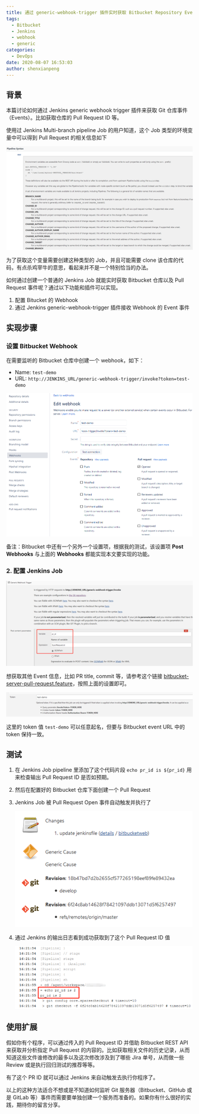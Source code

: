 ```yaml
---
title: 通过 generic-webhook-trigger 插件实时获取 Bitbucket Repository Events
tags:
  - Bitbucket
  - Jenkins
  - webhook
  - generic
categories:
  - DevOps
date: 2020-08-07 16:53:03
author: shenxianpeng
---
```


## 背景

本篇讨论如何通过 Jenkins generic webhook trigger 插件来获取 Git 仓库事件（Events）。比如获取仓库的 Pull Request ID 等。

使用过 Jenkins Multi-branch pipeline Job 的用户知道，这个 Job 类型的环境变量中可以得到 Pull Request 的相关信息如下

![Multi-branch pipeline Job 环境变量](bitbucket-pull-request-event/pull-request-env.png)

为了获取这个变量需要创建这种类型的 Job，并且可能需要 clone 该仓库的代码，有点杀鸡宰牛的意思，看起来并不是一个特别恰当的办法。

如何通过创建一个普通的 Jenkins Job 就能实时获取 Bitbucket 仓库以及 Pull Request 事件呢？通过以下功能和插件可以实现。

<!-- more -->

1. 配置 Bitucket 的 Webhook
2. 通过 Jenkins generic-webhook-trigger 插件接收 Webhook 的 Event 事件

## 实现步骤

### 设置 Bitbucket Webhook

在需要监听的 Bitbucket 仓库中创建一个 webhook，如下：

* Name: `test-demo`
* URL: `http://JENKINS_URL/generic-webhook-trigger/invoke?token=test-demo`

![创建一个 webhook](bitbucket-pull-request-event/webhook.png)

备注：Bitbucket 中还有一个另外一个设置项，根据我的测试，该设置项 **Post Webhooks** 与上面的 **Webhooks** 都能实现本文要实现的功能。

### 2. 配置 Jenkins Job

![配置 Jenkins: 获取 Pull Request ID](bitbucket-pull-request-event/generic-config.png)

想获取其他 Event 信息，比如 PR title, commit 等，请参考这个链接 [bitbucket-server-pull-request.feature](https://github.com/jenkinsci/generic-webhook-trigger-plugin/blob/master/src/test/resources/org/jenkinsci/plugins/gwt/bdd/bitbucket-server/bitbucket-server-pull-request.feature)，按照上面的设置即可。

![配置 Jenkins: token](bitbucket-pull-request-event/generic-config-token.png)

这里的 token 值 `test-demo` 可以任意起名，但要与 Bitbucket event URL 中的 token 保持一致。

## 测试

1. 在 Jenkins Job pipeline 里添加了这个代码片段 `echo pr_id is ${pr_id}` 用来检查输出 Pull Request ID 是否如预期。

2. 然后在配置好的 Bitbucket 仓库下面创建一个 Pull Request

3. Jenkins Job 被 Pull Request Open 事件自动触发并执行了

    ![Jenkins 通过事件别自动执行](bitbucket-pull-request-event/auto-trigger-jenkins.png)

4. 通过 Jenkins 的输出日志看到成功获取到了这个 Pull Request ID 值

    ![获取到了 Pull Request ID](bitbucket-pull-request-event/pull-request-id.png)

## 使用扩展

假如你有个程序，可以通过传入的 Pull Request ID 并借助 Bitbucket REST API 来获取并分析指定 Pull Request 的内容的。比如获取相关文件的历史记录，从而知道这些文件谁修改的最多以及这次修改涉及到了哪些 Jira 单号，从而做一些 Review 或是执行回归测试的推荐等等。

有了这个 PR ID 就可以通过 Jenkins 来自动触发去执行你程序了。

以上的这种方法适合不想或是不知道如何监听 Git 服务器（Bitbucket、GitHub 或是 GitLab 等）事件而需要要单独创建一个服务而准备的。如果你有什么很好的实践，期待你的留言分享。
